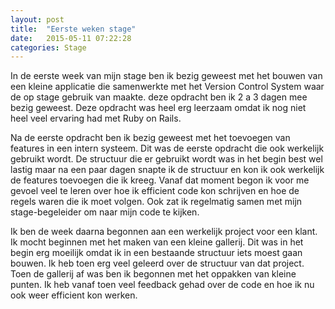 ```yaml
---
layout: post
title:  "Eerste weken stage"
date:   2015-05-11 07:22:28
categories: Stage
---
```

In de eerste week van mijn stage ben ik bezig geweest met het bouwen van een kleine applicatie die samenwerkte met het Version Control System
waar de op stage gebruik van maakte. deze opdracht ben ik 2 a 3 dagen mee bezig geweest. Deze opdracht was heel erg leerzaam omdat ik nog niet 
heel veel ervaring had met Ruby on Rails.

Na de eerste opdracht ben ik bezig geweest met het toevoegen van features in een intern systeem. Dit was de eerste opdracht die ook werkelijk
gebruikt wordt. De structuur die er gebruikt wordt was in het begin best wel lastig maar na een paar dagen snapte ik de structuur en kon ik ook
werkelijk de features toevoegen die ik kreeg. Vanaf dat moment begon ik voor me gevoel veel te leren over hoe ik efficient code kon schrijven en
hoe de regels waren die ik moet volgen. Ook zat ik regelmatig samen met mijn stage-begeleider om naar mijn code te kijken.

Ik ben de week daarna begonnen aan een werkelijk project voor een klant. Ik mocht beginnen met het maken van een kleine gallerij. Dit was in het begin erg moeilijk omdat ik in een bestaande structuur iets moest gaan bouwen. Ik heb toen erg veel geleerd over de structuur van dat project. Toen de gallerij af was ben ik begonnen met het oppakken van kleine punten. Ik heb vanaf toen veel feedback gehad over de code en hoe ik nu ook weer efficient kon werken.
